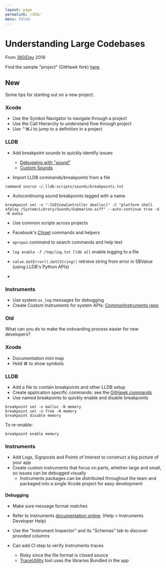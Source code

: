 ```yaml
---
layout: page
permalink: /360/
menu: false
---
```


# Understanding Large Codebases

From [360iDev](https://360idev.com) 2019

Find the sample "project" (GitHawk fork) [here](https://github.com/bjtitus/GitHawk).

## New

Some tips for starting out on a new project.

### Xcode

- Use the Symbol Navigator to navigate through a project
- Use the Call Hierarchy to understand flow through project
- Use ⌃⌘J to jump to a definition in a project

### LLDB

- Add breakpoint sounds to quickly identify issues
	- [Debugging with "sound"](https://twitter.com/0xced/status/900692839557992449?s=20)
	- [Custom Sounds](http://sound-of-silence.com/?article=20170306)

- Import LLDB commands/breakpoints from a file
```
command source ~/.lldb-scripts/sounds/breakpoints.txt
```

- Autocontinuing sound breakpoints tagged with a name

```
breakpoint set -n "-[UIViewController dealloc]" -C "platform shell afplay /System/Library/Sounds/Submarine.aiff" --auto-continue true -d -N audio
```

- Use common scripts across projects
- Facebook's [Chisel](https://github.com/facebook/chisel) commands and helpers

- `apropos` command to search commands and help text
- `log enable -f /tmp/log.txt lldb all` enable logging to a file
- `value.GetError().GetCString()` retrieve string from error in SBValue (using LLDB's Python APIs)
- 
### Instruments

- Use system `os_log` messages for debugging
- Create Custom Instruments for system APIs: [CommonInstruments repo](https://github.com/bjtitus/CommonInstruments)

### Old

What can you do to make the onboarding process easier for new developers?

### Xcode

- Documentation mini map
- Hold ⌘ to show symbols

### LLDB

- Add a file to contain breakpoints and other LLDB setup
- Create application specific commands: see the [GitHawk commands](https://github.com/bjtitus/GitHawk/blob/360/commands.py)
- Use named breakpoints to quickly enable and disable breakpoints

```
breakpoint set -n malloc -N memory
breakpoint set -n free -N memory
breakpoint disable memory
```

To re-enable:

```
breakpoint enable memory
```

### Instruments

- Add Logs, Signposts and Points of Interest to construct a big picture of your app
- Create custom instruments that focus on parts, whether large and small, so issues can be debugged visually
	- Instruments packages can be distributed throughout the team and packaged into a single Xcode project for easy development

#### Debugging
- Make sure message format matches
- Refer to Instruments [documentation online](http://help.apple.com/instruments/developer/mac/current/). (Help > Instruments Developer Help)
- Use the "Instrument Inspector" and its "Schemas" tab to discover provided columns

- Can add CI step to verify Instruments traces
	- Risky since the file format is closed source
	- [TraceUtility](https://github.com/Qusic/TraceUtility) tool uses the libraries Bundled in the app
